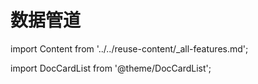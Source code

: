 # 数据管道

import Content from '../../reuse-content/_all-features.md';

<Content />

import DocCardList from '@theme/DocCardList';

<DocCardList />